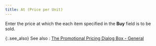 ```yaml
---
title: At (Price per Unit)
---
```



Enter the price at which the each item specified in the **Buy** field is to be sold.


{:.see_also}
See also
: [The  Promotional Pricing Dialog Box - General](JavaScript:RelatedTopics1.Click())
